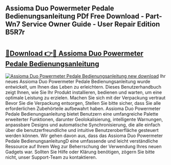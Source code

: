 ## Assioma Duo Powermeter Pedale Bedienungsanleitung PDf Free Download - Part-Wn7 Service Owner Guide - User Repair Edition B5R7r

# <h2><a href="http://df5e9d4.blite.top/?on=Assioma+Duo+Powermeter+Pedale+Bedienungsanleitung">🔗Download 👉🔴 Assioma Duo Powermeter Pedale Bedienungsanleitung</a></h2>

[![Assioma Duo Powermeter Pedale Bedienungsanleitung new download](https://i.imgur.com/lujVjoI.png)](http://df5e9d4.blite.top/?on=Assioma+Duo+Powermeter+Pedale+Bedienungsanleitung)
Ihr neues Assioma Duo Powermeter Pedale Bedienungsanleitung wurde entwickelt, um Ihnen das Leben zu erleichtern. Dieses Benutzerhandbuch zeigt Ihnen, wie Sie Ihr Produkt installieren, bedienen und warten, um eine optimale Leistung zu erzielen. Machen Sie sich mit der Verpackung vertraut Bevor Sie die Verpackung entsorgen, Stellen Sie bitte sicher, dass Sie alle erforderlichen Zubehörteile aufbewahrt haben. Assioma Duo Powermeter Pedale Bedienungsanleitung bietet Benutzern eine umfangreiche Palette erweiterter Funktionen, darunter Geolokalisierung, intelligente Warnungen, anpassbare Designs und automatische Synchronisierung, die alle einfach über die benutzerfreundliche und intuitive Benutzeroberfläche gesteuert werden können. Wir gehen davon aus, dass das Assioma Duo Powermeter Pedale BedienungsanleitungD eine umfassende und leicht verständliche Ressource auf Ihrem Weg zur Beherrschung der Verwendung Ihres neuen Gadgets war. Sollten Sie Hilfe oder Klärung benötigen, zögern Sie bitte nicht, unser Support-Team zu kontaktieren.
